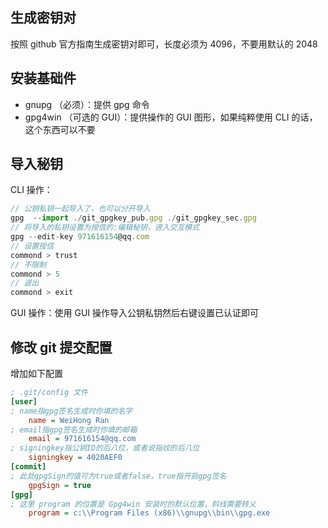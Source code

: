 ## 生成密钥对

按照 github 官方指南生成密钥对即可，长度必须为 4096，不要用默认的 2048

## 安装基础件

- gnupg （必须）：提供 gpg 命令
- gpg4win （可选的 GUI）：提供操作的 GUI 图形，如果纯粹使用 CLI 的话，这个东西可以不要

## 导入秘钥

CLI 操作：

```js
// 公钥私钥一起导入了，也可以分开导入
gpg  --import ./git_gpgkey_pub.gpg ./git_gpgkey_sec.gpg
// 将导入的私钥设置为授信的:编辑秘钥，进入交互模式
gpg --edit-key 971616154@qq.com
// 设置授信
commond > trust
// 不限制
commond > 5
// 退出
commond > exit
```

GUI 操作：使用 GUI 操作导入公钥私钥然后右键设置已认证即可

## 修改 git 提交配置

增加如下配置

```ini
; .git/config 文件
[user]
; name指gpg签名生成时你填的名字
    name = WeiHong Ran
; email指gpg签名生成时你填的邮箱
    email = 971616154@qq.com
; signingkey指公钥ID的后八位，或者说指纹的后八位
    signingkey = 4020AEF0
[commit]
; 此处gpgSign的值可为true或者false，true指开启gpg签名
    gpgSign = true
[gpg]
; 这里 program 的位置是 Gpg4win 安装时的默认位置，斜线需要转义
	program = c:\\Program Files (x86)\\gnupg\\bin\\gpg.exe
```

